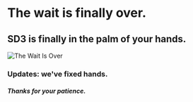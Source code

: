 # The wait is finally over.

## SD3 is finally in the palm of your hands.

![The Wait Is Over](https://weirdwonderfulai.art/wp-content/uploads/2024/04/SD3-ComfyUI-title-1080x675.jpg)


### Updates: we've fixed hands.

##### Thanks for your patience.
